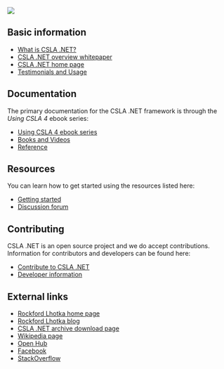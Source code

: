 ![](https://github.com/MarimerLLC/csla/raw/master/Support/Logos/csla%20win8_mid.png)

Basic information
-----------------
* [What is CSLA .NET?](What-is-CSLA-.NET.md)
* [CSLA .NET overview whitepaper](https://github.com/MarimerLLC/csla/raw/master/Support/magenic-white-paper-overview-of-csla.pdf)
* [CSLA .NET home page](http://www.cslanet.com)
* [Testimonials and Usage](Testimonials-and-Usage.md)

Documentation
-------------
The primary documentation for the CSLA .NET framework is through the _Using CSLA 4_ ebook series:
* [Using CSLA 4 ebook series](http://store.lhotka.net/Default.aspx?tabid=1560&ProductID=22)
* [Books and Videos](Books-and-videos.md)
* [Reference](Reference.md)

Resources
---------
You can learn how to get started using the resources listed here:
* [Getting started](Getting-started.md)
* [Discussion forum](https://github.com/MarimerLLC/cslaforum)

Contributing
------------
CSLA .NET is an open source project and we do accept contributions. Information for contributors and developers can be found here:

* [Contribute to CSLA .NET](https://github.com/MarimerLLC/csla/blob/master/CONTRIBUTING.md)
* [Developer information](Developer-information.md)

External links
--------------
* [Rockford Lhotka home page](http://www.lhotka.net)
* [Rockford Lhotka blog](http://www.lhotka.net/weblog/)
* [CSLA .NET archive download page](http://www.lhotka.net/cslanet/download.aspx)
* [Wikipedia page](http://en.wikipedia.org/wiki/CSLA_.NET)
* [Open Hub](https://www.openhub.net/p/cslanet)
* [Facebook](https://www.facebook.com/CslaNet) 
* [StackOverflow](http://stackoverflow.com/tags/csla/info)
